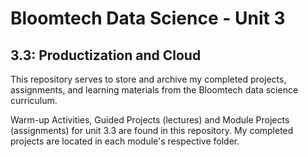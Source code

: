 # Bloomtech Data Science - Unit 3
## 3.3: Productization and Cloud

This repository serves to store and archive my completed projects, assignments, and learning materials from the Bloomtech data science curriculum.

Warm-up Activities, Guided Projects (lectures) and Module Projects (assignments) for unit 3.3 are found in this repository. My completed projects are located in each module's respective folder.
